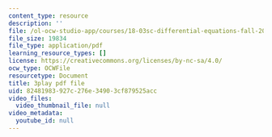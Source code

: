 ```yaml
---
content_type: resource
description: ''
file: /ol-ocw-studio-app/courses/18-03sc-differential-equations-fall-2011/82481983927c276e34903cf879525acc_sn3orkHWqUQ.pdf
file_size: 19834
file_type: application/pdf
learning_resource_types: []
license: https://creativecommons.org/licenses/by-nc-sa/4.0/
ocw_type: OCWFile
resourcetype: Document
title: 3play pdf file
uid: 82481983-927c-276e-3490-3cf879525acc
video_files:
  video_thumbnail_file: null
video_metadata:
  youtube_id: null
---
```

